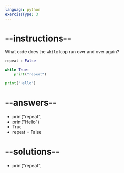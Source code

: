 ```yaml
---
language: python
exerciseType: 3
---
```


# --instructions--

What code does the `while` loop run over and over again?
```python
repeat = False

while True:
    print("repeat")

print("Hello")
```

# --answers--

- print("repeat")
- print("Hello")
- True
- repeat = False

# --solutions--

- print("repeat")
